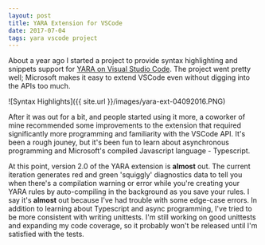 ```yaml
---
layout: post
title: YARA Extension for VSCode
date: 2017-07-04
tags: yara vscode project
---
```


About a year ago I started a project to provide syntax highlighting and snippets support for [YARA on Visual Studio Code](https://marketplace.visualstudio.com/items?itemName=infosec-intern.yara). The project went pretty well; Microsoft makes it easy to extend VSCode even without digging into the APIs too much.

![Syntax Highlights]({{ site.url }}/images/yara-ext-04092016.PNG)

After it was out for a bit, and people started using it more, a coworker of mine recommended some improvements to the extension that required significantly more programming and familiarity with the VSCode API. It's been a rough jouney, but it's been fun to learn about asynchronous programming and Microsoft's compiled Javascript language - Typescript.

At this point, version 2.0 of the YARA extension is **almost** out. The current iteration generates red and green 'squiggly' diagnostics data to tell you when there's a compilation warning or error while you're creating your YARA rules by auto-compiling in the background as you save your rules. I say it's **almost** out because I've had trouble with some edge-case errors. In addition to learning about Typescript and async programming, I've tried to be more consistent with writing unittests. I'm still working on good unittests and expanding my code coverage, so it probably won't be released until I'm satisfied with the tests.